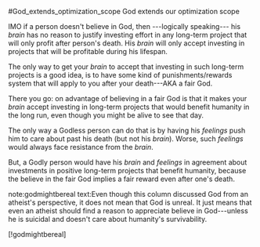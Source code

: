 #God_extends_optimization_scope God extends our optimization scope

IMO if a person doesn't believe in God, then ---logically speaking--- his
_brain_ has no reason to justify investing effort in any long-term project that
will only profit after person's death.  His _brain_ will only accept investing
in projects that will be profitable during his lifespan.

The only way to get your _brain_ to accept that investing in such long-term
projects is a good idea, is to have some kind of punishments/rewards system
that will apply to you after your death---AKA a fair God.

There you go:  on advantage of believing in a fair God is that it makes your
_brain_ accept investing in long-term projects that would benefit humanity in
the long run, even though you might be alive to see that day.

The only way a Godless person can do that is by having his _feelings_ push him
to care about past his death (but not his _brain_).  Worse, such _feelings_
would always face resistance from the _brain_.

But, a Godly person would have his _brain_ and _feelings_ in agreement about
investments in positive long-term projects that benefit humanity, because the
believe in the fair God implies a fair reward even after one's death.

note:godmightbereal
text:Even though this column discussed God from an atheist's perspective, it
     does not mean that God is unreal.  It just means that even an atheist
     should find a reason to appreciate believe in God---unless he is suicidal
     and doesn't care about humanity's survivability.

[!godmightbereal]
